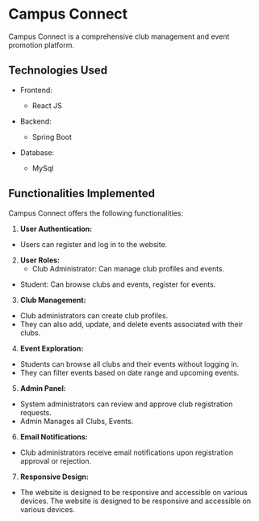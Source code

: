 # Campus Connect

Campus Connect is a comprehensive club management and event promotion platform.

## Technologies Used

- Frontend:
  - React JS

- Backend:
  - Spring Boot
  
- Database:
  - MySql
 
  
## Functionalities Implemented

Campus Connect offers the following functionalities:

1. **User Authentication:**
  - Users can register and log in to the website.

2. **User Roles:**
    - Club Administrator: Can manage club profiles and events.
  - Student: Can browse clubs and events, register for events.
    
3. **Club Management:**
  - Club administrators can create club profiles.
  - They can also add, update, and delete events associated with their clubs.

4. **Event Exploration:**
  - Students can browse all clubs and their events without logging in.
  - They can filter events based on date range and upcoming events.

5. **Admin Panel:**
  - System administrators can review and approve club registration requests.
  - Admin Manages all Clubs, Events.

6. **Email Notifications:**
  - Club administrators receive email notifications upon registration approval or rejection.

7. **Responsive Design:**
  - The website is designed to be responsive and accessible on various devices.
The website is designed to be responsive and accessible on various devices.
